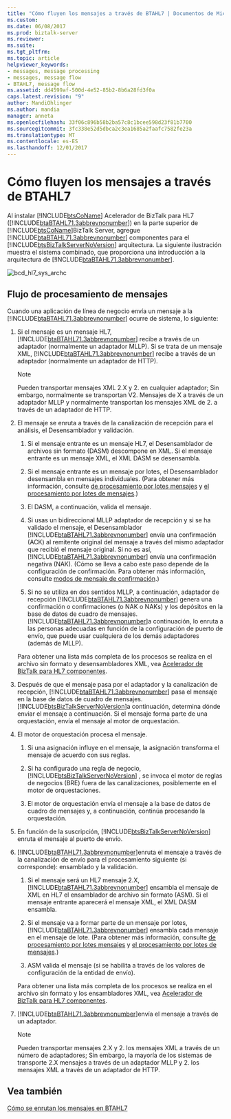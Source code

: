 ```yaml
---
title: "Cómo fluyen los mensajes a través de BTAHL7 | Documentos de Microsoft"
ms.custom: 
ms.date: 06/08/2017
ms.prod: biztalk-server
ms.reviewer: 
ms.suite: 
ms.tgt_pltfrm: 
ms.topic: article
helpviewer_keywords:
- messages, message processing
- messages, message flow
- BTAHL7, message flow
ms.assetid: dd4599af-500d-4e52-85b2-8b6a28fd3f0a
caps.latest.revision: "9"
author: MandiOhlinger
ms.author: mandia
manager: anneta
ms.openlocfilehash: 33f06c896b58b2ba57c8c1bcee598d23f81b7700
ms.sourcegitcommit: 3fc338e52d5dbca2c3ea1685a2faafc7582fe23a
ms.translationtype: MT
ms.contentlocale: es-ES
ms.lasthandoff: 12/01/2017
---
```

# <a name="how-messages-flow-through-btahl7"></a>Cómo fluyen los mensajes a través de BTAHL7
Al instalar [!INCLUDE[btsCoName](../../includes/btsconame-md.md)] Acelerador de BizTalk para HL7 ([!INCLUDE[btaBTAHL71.3abbrevnonumber](../../includes/btabtahl71-3abbrevnonumber-md.md)]) en la parte superior de [!INCLUDE[btsCoName](../../includes/btsconame-md.md)]BizTalk Server, agregue [!INCLUDE[btaBTAHL71.3abbrevnonumber](../../includes/btabtahl71-3abbrevnonumber-md.md)] componentes para el [!INCLUDE[btsBizTalkServerNoVersion](../../includes/btsbiztalkservernoversion-md.md)] arquitectura. La siguiente ilustración muestra el sistema combinado, que proporciona una introducción a la arquitectura de [!INCLUDE[btaBTAHL71.3abbrevnonumber](../../includes/btabtahl71-3abbrevnonumber-md.md)].  
  
 ![](../../adapters-and-accelerators/accelerator-hl7/media/bcd-hl7-sys-archc.gif "bcd_hl7_sys_archc")  
  
## <a name="message-processing-flow"></a>Flujo de procesamiento de mensajes  
 Cuando una aplicación de línea de negocio envía un mensaje a la [!INCLUDE[btaBTAHL71.3abbrevnonumber](../../includes/btabtahl71-3abbrevnonumber-md.md)] ocurre de sistema, lo siguiente:  
  
1.  Si el mensaje es un mensaje HL7, [!INCLUDE[btaBTAHL71.3abbrevnonumber](../../includes/btabtahl71-3abbrevnonumber-md.md)] recibe a través de un adaptador (normalmente un adaptador MLLP). Si se trata de un mensaje XML, [!INCLUDE[btaBTAHL71.3abbrevnonumber](../../includes/btabtahl71-3abbrevnonumber-md.md)] recibe a través de un adaptador (normalmente un adaptador de HTTP).  
  
    > [!NOTE]
    >  Pueden transportar mensajes XML 2.X y 2. en cualquier adaptador; Sin embargo, normalmente se transportan V2. Mensajes de X a través de un adaptador MLLP y normalmente transportan los mensajes XML de 2. a través de un adaptador de HTTP.  
  
2.  El mensaje se enruta a través de la canalización de recepción para el análisis, el Desensamblador y validación.  
  
    1.  Si el mensaje entrante es un mensaje HL7, el Desensamblador de archivos sin formato (DASM) descompone en XML. Si el mensaje entrante es un mensaje XML, el XML DASM se desensambla.  
  
    2.  Si el mensaje entrante es un mensaje por lotes, el Desensamblador desensambla en mensajes individuales. (Para obtener más información, consulte [de procesamiento por lotes mensajes](../../adapters-and-accelerators/accelerator-hl7/batch-message-processing.md) y [el procesamiento por lotes de mensajes](../../adapters-and-accelerators/accelerator-hl7/message-batching.md).)  
  
    3.  El DASM, a continuación, valida el mensaje.  
  
    4.  Si usas un bidireccional MLLP adaptador de recepción y si se ha validado el mensaje, el Desensamblador [!INCLUDE[btaBTAHL71.3abbrevnonumber](../../includes/btabtahl71-3abbrevnonumber-md.md)] envía una confirmación (ACK) al remitente original del mensaje a través del mismo adaptador que recibió el mensaje original. Si no es así, [!INCLUDE[btaBTAHL71.3abbrevnonumber](../../includes/btabtahl71-3abbrevnonumber-md.md)] envía una confirmación negativa (NAK). (Cómo se lleva a cabo este paso depende de la configuración de confirmación. Para obtener más información, consulte [modos de mensaje de confirmación](../../adapters-and-accelerators/accelerator-hl7/ack-message-modes.md).)  
  
    5.  Si no se utiliza en dos sentidos MLLP, a continuación, adaptador de recepción [!INCLUDE[btaBTAHL71.3abbrevnonumber](../../includes/btabtahl71-3abbrevnonumber-md.md)] genera una confirmación o confirmaciones (o NAK o NAKs) y los depósitos en la base de datos de cuadro de mensajes. [!INCLUDE[btaBTAHL71.3abbrevnonumber](../../includes/btabtahl71-3abbrevnonumber-md.md)]a continuación, lo enruta a las personas adecuadas en función de la configuración de puerto de envío, que puede usar cualquiera de los demás adaptadores (además de MLLP).  
  
     Para obtener una lista más completa de los procesos se realiza en el archivo sin formato y desensambladores XML, vea [Acelerador de BizTalk para HL7 componentes](../../adapters-and-accelerators/accelerator-hl7/biztalk-accelerator-for-hl7-components.md).  
  
3.  Después de que el mensaje pasa por el adaptador y la canalización de recepción, [!INCLUDE[btaBTAHL71.3abbrevnonumber](../../includes/btabtahl71-3abbrevnonumber-md.md)] pasa el mensaje en la base de datos de cuadro de mensajes. [!INCLUDE[btsBizTalkServerNoVersion](../../includes/btsbiztalkservernoversion-md.md)]a continuación, determina dónde enviar el mensaje a continuación. Si el mensaje forma parte de una orquestación, envía el mensaje al motor de orquestación.  
  
4.  El motor de orquestación procesa el mensaje.  
  
    1.  Si una asignación influye en el mensaje, la asignación transforma el mensaje de acuerdo con sus reglas.  
  
    2.  Si ha configurado una regla de negocio, [!INCLUDE[btsBizTalkServerNoVersion](../../includes/btsbiztalkservernoversion-md.md)] , se invoca el motor de reglas de negocios (BRE) fuera de las canalizaciones, posiblemente en el motor de orquestaciones.  
  
    3.  El motor de orquestación envía el mensaje a la base de datos de cuadro de mensajes y, a continuación, continúa procesando la orquestación.  
  
5.  En función de la suscripción, [!INCLUDE[btsBizTalkServerNoVersion](../../includes/btsbiztalkservernoversion-md.md)] enruta el mensaje al puerto de envío.  
  
6.  [!INCLUDE[btaBTAHL71.3abbrevnonumber](../../includes/btabtahl71-3abbrevnonumber-md.md)]enruta el mensaje a través de la canalización de envío para el procesamiento siguiente (si corresponde): ensamblado y la validación.  
  
    1.  Si el mensaje será un HL7 mensaje 2.X, [!INCLUDE[btaBTAHL71.3abbrevnonumber](../../includes/btabtahl71-3abbrevnonumber-md.md)] ensambla el mensaje de XML en HL7 el ensamblador de archivo sin formato (ASM). Si el mensaje entrante aparecerá el mensaje XML, el XML DASM ensambla.  
  
    2.  Si el mensaje va a formar parte de un mensaje por lotes, [!INCLUDE[btaBTAHL71.3abbrevnonumber](../../includes/btabtahl71-3abbrevnonumber-md.md)] ensambla cada mensaje en el mensaje de lote. (Para obtener más información, consulte [de procesamiento por lotes mensajes](../../adapters-and-accelerators/accelerator-hl7/batch-message-processing.md) y [el procesamiento por lotes de mensajes](../../adapters-and-accelerators/accelerator-hl7/message-batching.md).)  
  
    3.  ASM valida el mensaje (si se habilita a través de los valores de configuración de la entidad de envío).  
  
     Para obtener una lista más completa de los procesos se realiza en el archivo sin formato y los ensambladores XML, vea [Acelerador de BizTalk para HL7 componentes](../../adapters-and-accelerators/accelerator-hl7/biztalk-accelerator-for-hl7-components.md).  
  
7.  [!INCLUDE[btaBTAHL71.3abbrevnonumber](../../includes/btabtahl71-3abbrevnonumber-md.md)]envía el mensaje a través de un adaptador.  
  
    > [!NOTE]
    >  Pueden transportar mensajes 2.X y 2. los mensajes XML a través de un número de adaptadores; Sin embargo, la mayoría de los sistemas de transporte 2.X mensajes a través de un adaptador MLLP y 2. los mensajes XML a través de un adaptador de HTTP.  
  
## <a name="see-also"></a>Vea también  
 [Cómo se enrutan los mensajes en BTAHL7](../../adapters-and-accelerators/accelerator-hl7/how-btahl7-routes-messages.md)